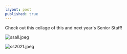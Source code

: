 ```yaml
---
layout: post
published: true
---
```

Check out this collage of this and next year's Senior Staff!

![ssall.jpeg]({{site.baseurl}}/media/ssall.jpeg)

![ss2021.jpeg]({{site.baseurl}}/media/ss2021.jpeg)
